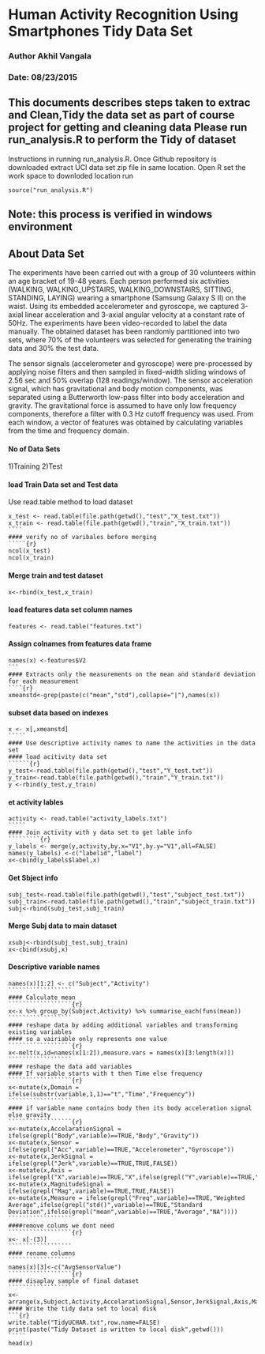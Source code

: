 Human Activity Recognition Using Smartphones Tidy Data Set
========================================================
### Author Akhil Vangala
### Date: 08/23/2015
This documents describes steps taken to extrac and Clean,Tidy the data set as part of course project for getting and cleaning data
Please run run_analysis.R to perform the Tidy of dataset
--------------------------------------------------------
Instructions in running run_analysis.R.
Once Github repository is downloaded extract UCI data set zip file in same location.
Open R set the work space to downloded location
run
`````{r}
source("run_analysis.R")
`````
Note: this process is verified in windows environment
--------------
## About Data Set 
The experiments have been carried out with a group of 30 volunteers within an age bracket of 19-48 years. Each person performed six activities (WALKING, WALKING_UPSTAIRS, WALKING_DOWNSTAIRS, SITTING, STANDING, LAYING) wearing a smartphone (Samsung Galaxy S II) on the waist. Using its embedded accelerometer and gyroscope, we captured 3-axial linear acceleration and 3-axial angular velocity at a constant rate of 50Hz. The experiments have been video-recorded to label the data manually. The obtained dataset has been randomly partitioned into two sets, where 70% of the volunteers was selected for generating the training data and 30% the test data. 

The sensor signals (accelerometer and gyroscope) were pre-processed by applying noise filters and then sampled in fixed-width sliding windows of 2.56 sec and 50% overlap (128 readings/window). The sensor acceleration signal, which has gravitational and body motion components, was separated using a Butterworth low-pass filter into body acceleration and gravity. The gravitational force is assumed to have only low frequency components, therefore a filter with 0.3 Hz cutoff frequency was used. From each window, a vector of features was obtained by calculating variables from the time and frequency domain.


#### No of Data Sets 

 1)Training 
 2)Test
 
 
#### load Train Data set and Test data

Use read.table method to load dataset

`````{r}
x_test <- read.table(file.path(getwd(),"test","X_test.txt"))
x_train <- read.table(file.path(getwd(),"train","X_train.txt"))
````
#### verify no of varibales before merging
`````{r}
ncol(x_test)
ncol(x_train)
`````
#### Merge train and test dataset
`````{r}
x<-rbind(x_test,x_train)
`````
#### 

#### load features data set column names 
````{r}
features <- read.table("features.txt")
````
#### Assign colnames from features data frame 
`````{r}
names(x) <-features$V2
```
#### Extracts only the measurements on the mean and standard deviation for each measurement
````{r}
xmeanstd<-grep(paste(c("mean","std"),collapse="|"),names(x)) 
``````
#### subset data based on indexes
``````{r}
x <- x[,xmeanstd]
`````
#### Use descriptive activity names to name the activities in the data set
#### load acitivity data set 
``````{r}
y_test<-read.table(file.path(getwd(),"test","Y_test.txt"))
y_train<-read.table(file.path(getwd(),"train","Y_train.txt"))
y <-rbind(y_test,y_train)
``````

#### et activity lables 
``````{r}
activity <- read.table("activity_labels.txt")
`````
#### Join activity with y data set to get lable info
`````````{r}
y_labels <- merge(y,activity,by.x="V1",by.y="V1",all=FALSE)
names(y_labels) <-c("labelid","label")
x<-cbind(y_labels$label,x)
`````````
#### Get Sbject info 
`````````{r}
subj_test<-read.table(file.path(getwd(),"test","subject_test.txt"))
subj_train<-read.table(file.path(getwd(),"train","subject_train.txt"))
subj<-rbind(subj_test,subj_train)
`````````
#### Merge Subj data to main dataset 
`````````{r}
xsubj<-rbind(subj_test,subj_train)
x<-cbind(xsubj,x)
`````````

#### Descriptive variable names
```````````````````````````{r}
names(x)[1:2] <- c("Subject","Activity")
``````````````````
#### Calculate mean
``````````````````{r}
x<-x %>% group_by(Subject,Activity) %>% summarise_each(funs(mean))
``````````````````
#### reshape data by adding additional variables and transforming existing variables 
#### so a vairiable only represents one value
``````````````````{r}
x<-melt(x,id=names(x[1:2]),measure.vars = names(x)[3:length(x)])
``````````````````
#### reshape the data add variables
#### If variable starts with t then Time else frequency
``````````````````{r}
x<-mutate(x,Domain = ifelse(substr(variable,1,1)=="t","Time","Frequency"))
``````````````````
#### if variable name contains body then its body acceleration signal else gravity
``````````````````{r}
x<-mutate(x,AccelarationSignal = ifelse(grepl("Body",variable)==TRUE,"Body","Gravity"))
x<-mutate(x,Sensor = ifelse(grepl("Acc",variable)==TRUE,"Accelerometer","Gyroscope"))
x<-mutate(x,JerkSignal = ifelse(grepl("Jerk",variable)==TRUE,TRUE,FALSE))
x<-mutate(x,Axis = ifelse(grepl("X",variable)==TRUE,"X",ifelse(grepl("Y",variable)==TRUE,"Y",ifelse(grepl("Z",variable)==TRUE,"Z","XYZ"))))
x<-mutate(x,MagnitudeSignal = ifelse(grepl("Mag",variable)==TRUE,TRUE,FALSE))
x<-mutate(x,Measure = ifelse(grepl("Freq",variable)==TRUE,"Weighted Average",ifelse(grepl("std()",variable)==TRUE,"Standard Deviation",ifelse(grepl("mean",variable)==TRUE,"Average","NA"))))
``````````````````
####remove colums we dont need 
``````````````````{r}
x<- x[-(3)]
``````````````````
#### rename columns
``````````````````
names(x)[3]<-c("AvgSensorValue")
``````````````````{r}
#### disaplay sample of final dataset
``````````````````
x<-arrange(x,Subject,Activity,AccelarationSignal,Sensor,JerkSignal,Axis,MagnitudeSignal,Measure)
#### Write the tidy data set to local disk 
```{r}
write.table("TidyUCHAR.txt",row.name=FALSE)
print(paste("Tidy Dataset is written to local disk",getwd()))
`````
head(x)

